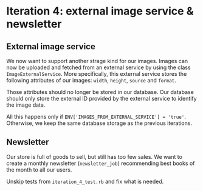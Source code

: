# Iteration 4: external image service & newsletter

## External image service

We now want to support another strage kind for our images. Images can now be uploaded and fetched from an
external service by using the class `ImageExternalService`. More specifically, this external service stores
the following attributes of our images: `width`, `height`, `source` and `format`.

Those attributes should no longer be stored in our database. Our database should only store the external ID provided
by the external service to identify the image data.

All this happens only if `ENV['IMAGES_FROM_EXTERNAL_SERVICE'] = 'true'`. Otherwise, we keep the same database
storage as the previous iterations.

## Newsletter

Our store is full of goods to sell, but still has too few sales.
We want to create a monthly newsletter (`newsletter_job`) recommending best books of the month to all our users.

Unskip tests from `iteration_4_test.rb` and fix what is needed.
